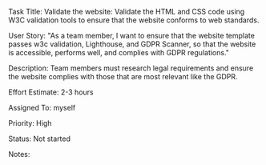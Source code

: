 Task Title: Validate the website: Validate the HTML and CSS code using W3C validation tools to ensure that the website conforms to web standards.

User Story: "As a team member, I want to ensure that the website template passes w3c validation, Lighthouse, and GDPR Scanner, so that the website is accessible, performs well, and complies with GDPR regulations."

Description: Team members must research legal requirements and ensure the website complies with those that are most relevant like the GDPR.

Effort Estimate: 2-3 hours

Assigned To: myself

Priority: High

Status: Not started

Notes: 